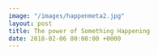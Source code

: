 ```yaml
---
image: "/images/happenmeta2.jpg"
layout: post
title: The power of Something Happening
date: 2018-02-06 00:00:00 +0000
---
```

